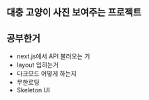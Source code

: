 ## 대충 고양이 사진 보여주는 프로젝트

## 공부한거
 - next.js에서 API 불러오는 거
 - layout 입히는거
 - 다크모드 어떻게 하는지
 - 무한로딩
 - Skeleton UI

